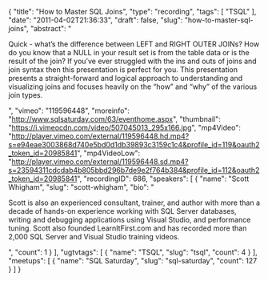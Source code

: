 {
  "title": "How to Master SQL Joins",
  "type": "recording",
  "tags": [
    "TSQL"
  ],
  "date": "2011-04-02T21:36:33",
  "draft": false,
  "slug": "how-to-master-sql-joins",
  "abstract": "<p>Quick - what&rsquo;s the difference between LEFT and RIGHT OUTER JOINs? How do you know that a NULL in your result set is from the table data or is the result of the join? If you&rsquo;ve ever struggled with the ins and outs of joins and join syntax then this presentation is perfect for you. This presentation presents a straight-forward and logical approach to understanding and visualizing joins and focuses heavily on the &ldquo;how&rdquo; and &ldquo;why&rdquo; of the various join types.</p>",
  "vimeo": "119596448",
  "moreinfo": "http://www.sqlsaturday.com/63/eventhome.aspx",
  "thumbnail": "https://i.vimeocdn.com/video/507045013_295x166.jpg",
  "mp4Video": "http://player.vimeo.com/external/119596448.hd.mp4?s=e94eae3003868d740e5bd0d1db39893c3159c1c4&profile_id=119&oauth2_token_id=20985841",
  "mp4VideoLow": "http://player.vimeo.com/external/119596448.sd.mp4?s=23594311cdcdab4b805bbd296b7de9e2f764b384&profile_id=112&oauth2_token_id=20985841",
  "recordingID": 686,
  "speakers": [
    {
      "name": "Scott Whigham",
      "slug": "scott-whigham",
      "bio": "<p>Scott is also an experienced consultant, trainer, and author with more than a decade of hands-on experience working with SQL Server databases, writing and debugging applications using Visual Studio, and performance tuning. Scott also founded LearnItFirst.com and has recorded more than 2,000 SQL Server and Visual Studio training videos.</p>",
      "count": 1
    }
  ],
  "ugtvtags": [
    {
      "name": "TSQL",
      "slug": "tsql",
      "count": 4
    }
  ],
  "meetups": [
    {
      "name": "SQL Saturday",
      "slug": "sql-saturday",
      "count": 127
    }
  ]
}